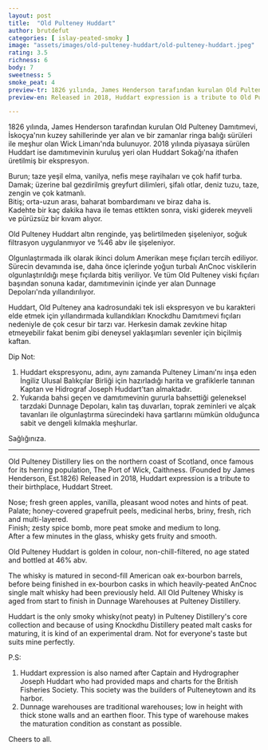 ```yaml
---
layout: post
title:  "Old Pulteney Huddart"
author: brutdefut
categories: [ islay-peated-smoky ]
image: "assets/images/old-pulteney-huddart/old-pulteney-huddart.jpeg"
rating: 3.5
richness: 6
body: 7
sweetness: 5
smoke_peat: 4
preview-tr: 1826 yılında, James Henderson tarafından kurulan Old Pulteney Damıtımevi'nin 2018 yılında piyasaya sürülen ekspresyonu.   
preview-en: Released in 2018, Huddart expression is a tribute to Old Pulteney Distillery's birthplace, Huddart Street.   

---
```


1826 yılında, James Henderson tarafından kurulan Old Pulteney Damıtımevi, İskoçya'nın kuzey sahillerinde yer alan ve bir zamanlar ringa balığı sürüleri ile meşhur olan Wick Limanı'nda bulunuyor. 2018 yılında piyasaya sürülen Huddart ise damıtımevinin kuruluş yeri olan Huddart Sokağı'na ithafen üretilmiş bir ekspresyon.  

Burun; taze yeşil elma, vanilya, nefis meşe rayihaları ve çok hafif turba.  
Damak; üzerine bal gezdirilmiş greyfurt dilimleri, şifalı otlar, deniz tuzu, taze, zengin ve çok katmanlı.  
Bitiş; orta-uzun arası, baharat bombardımanı ve biraz daha is.  
Kadehte bir kaç dakika hava ile temas ettikten sonra, viski giderek meyveli ve pürüzsüz bir kıvam alıyor.  

Old Pulteney Huddart altın renginde, yaş belirtilmeden şişeleniyor, soğuk filtrasyon uygulanmıyor ve %46 abv ile şişeleniyor.  

Olgunlaştırmada ilk olarak ikinci dolum Amerikan meşe fıçıları tercih ediliyor. Sürecin devamında ise, daha önce içlerinde yoğun turbalı AnCnoc viskilerin olgunlaştırıldığı meşe fıçılarda bitiş veriliyor. Ve tüm Old Pulteney viski fıçıları başından sonuna kadar, damıtımevinin içinde yer alan Dunnage Depoları'nda yıllandırılıyor.  

Huddart, Old Pulteney ana kadrosundaki tek isli ekspresyon ve bu karakteri elde etmek için yıllandırmada kullandıkları Knockdhu Damıtımevi fıçıları nedeniyle de çok cesur bir tarzı var. Herkesin damak zevkine hitap etmeyebilir fakat benim gibi deneysel yaklaşımları sevenler için biçilmiş kaftan.  

Dip Not:  
1) Huddart ekspresyonu, adını, aynı zamanda Pulteney Limanı'nı inşa eden İngiliz Ulusal Balıkçılar Birliği için hazırladığı harita ve grafiklerle tanınan Kaptan ve Hidrograf Joseph Huddart'tan almaktadır.  
2) Yukarıda bahsi geçen ve damıtımevinin gururla bahsettiği geleneksel tarzdaki Dunnage Depoları, kalın taş duvarları, toprak zeminleri ve alçak tavanları ile olgunlaştırma sürecindeki hava şartlarını mümkün olduğunca sabit ve dengeli kılmakla meşhurlar.  

Sağlığınıza.     
 
-----------------------------------------------

<p id="english"></p>

Old Pulteney Distillery lies on the northern coast of Scotland, once famous for its herring population, The Port of Wick, Caithness. (Founded by James Henderson, Est.1826) Released in 2018, Huddart expression is a tribute to their birthplace, Huddart Street.  

Nose; fresh green apples, vanilla, pleasant wood notes and hints of peat.  
Palate; honey-covered grapefruit peels, medicinal herbs, briny, fresh, rich and multi-layered.  
Finish; zesty spice bomb, more peat smoke and medium to long.  
After a few minutes in the glass, whisky gets fruity and smooth.   

Old Pulteney Huddart is golden in colour, non-chill-filtered, no age stated and bottled at 46% abv.  

The whisky is matured in second-fill American oak ex-bourbon barrels, before being finished in ex-bourbon casks in which heavily-peated AnCnoc single malt whisky had been previously held. All Old Pulteney Whisky is aged from start to finish in Dunnage Warehouses at Pulteney Distillery.  

Huddart is the only smoky whisky(not peaty) in Pulteney Distillery's core collection and because of using Knockdhu Distillery peated malt casks for maturing, it is kind of an experimental dram. Not for everyone's taste but suits mine perfectly.  

P.S:  
1) Huddart expression is also named after Captain and Hydrographer Joseph Huddart who had provided maps and charts for the British Fisheries Society. This society was the builders of Pulteneytown and its harbor.   
2) Dunnage warehouses are traditional warehouses; low in height with thick stone walls and an earthen floor. This type of warehouse makes the maturation condition as constant as possible.  

Cheers to all.                
  
